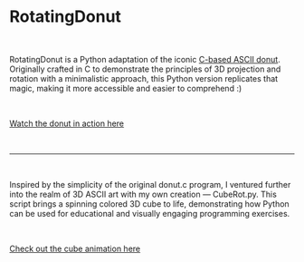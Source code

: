 # RotatingDonut

<br>

RotatingDonut is a Python adaptation of the iconic [C-based ASCII donut](https://www.a1k0n.net/2011/07/20/donut-math.html). Originally crafted in C to demonstrate the principles of 3D projection and rotation with a minimalistic approach, this Python version replicates that magic, making it more accessible and easier to comprehend :)

<br>

[Watch the donut in action here](https://github.com/user-attachments/assets/c1e955ca-8cf3-402c-9b0f-ae962b80775e)

<br>
<hr>
<br> 

Inspired by the simplicity of the original donut.c program, I ventured further into the realm of 3D ASCII art with my own creation — CubeRot.py. This script brings a spinning colored 3D cube to life, demonstrating how Python can be used for educational and visually engaging programming exercises.

<br>

[Check out the cube animation here](https://github.com/user-attachments/assets/ef55e546-2fa4-45a7-b0e5-95304f9daff1)
